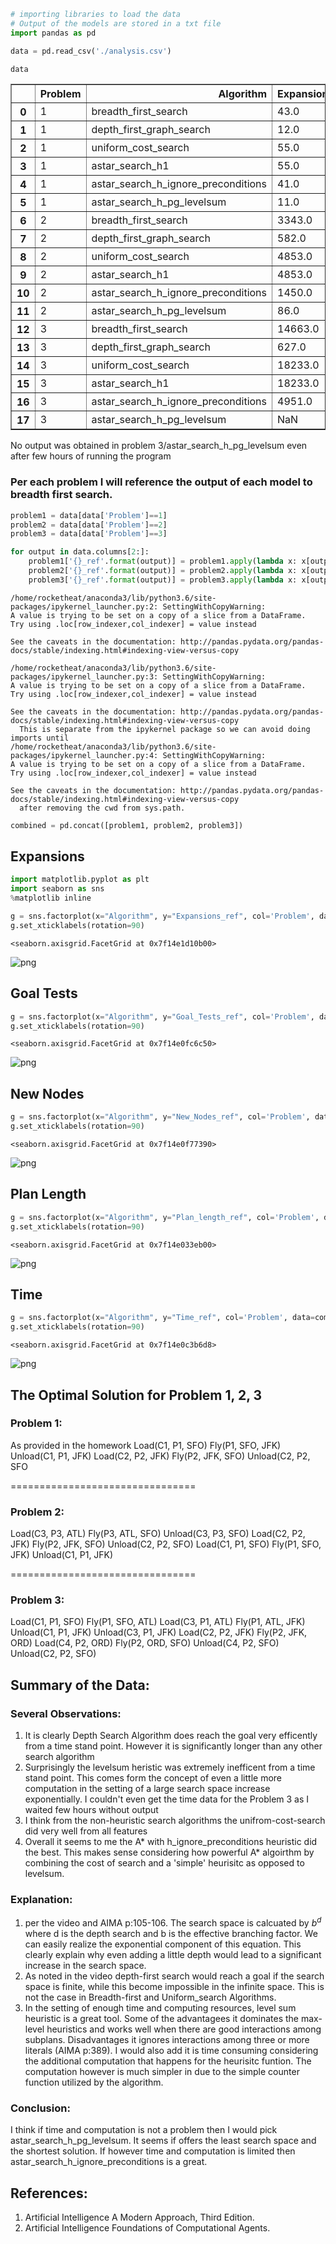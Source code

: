 

```python
# importing libraries to load the data
# Output of the models are stored in a txt file
import pandas as pd
```


```python
data = pd.read_csv('./analysis.csv')
```


```python
data
```




<div>
<style scoped>
    .dataframe tbody tr th:only-of-type {
        vertical-align: middle;
    }

    .dataframe tbody tr th {
        vertical-align: top;
    }

    .dataframe thead th {
        text-align: right;
    }
</style>
<table border="1" class="dataframe">
  <thead>
    <tr style="text-align: right;">
      <th></th>
      <th>Problem</th>
      <th>Algorithm</th>
      <th>Expansions</th>
      <th>Goal_Tests</th>
      <th>New_Nodes</th>
      <th>Plan_length</th>
      <th>Time</th>
    </tr>
  </thead>
  <tbody>
    <tr>
      <th>0</th>
      <td>1</td>
      <td>breadth_first_search</td>
      <td>43.0</td>
      <td>56.0</td>
      <td>180.0</td>
      <td>6.0</td>
      <td>0.023831</td>
    </tr>
    <tr>
      <th>1</th>
      <td>1</td>
      <td>depth_first_graph_search</td>
      <td>12.0</td>
      <td>13.0</td>
      <td>48.0</td>
      <td>12.0</td>
      <td>0.006400</td>
    </tr>
    <tr>
      <th>2</th>
      <td>1</td>
      <td>uniform_cost_search</td>
      <td>55.0</td>
      <td>57.0</td>
      <td>224.0</td>
      <td>6.0</td>
      <td>0.030609</td>
    </tr>
    <tr>
      <th>3</th>
      <td>1</td>
      <td>astar_search_h1</td>
      <td>55.0</td>
      <td>57.0</td>
      <td>224.0</td>
      <td>6.0</td>
      <td>0.029927</td>
    </tr>
    <tr>
      <th>4</th>
      <td>1</td>
      <td>astar_search_h_ignore_preconditions</td>
      <td>41.0</td>
      <td>43.0</td>
      <td>170.0</td>
      <td>6.0</td>
      <td>0.031126</td>
    </tr>
    <tr>
      <th>5</th>
      <td>1</td>
      <td>astar_search_h_pg_levelsum</td>
      <td>11.0</td>
      <td>13.0</td>
      <td>50.0</td>
      <td>6.0</td>
      <td>9.286091</td>
    </tr>
    <tr>
      <th>6</th>
      <td>2</td>
      <td>breadth_first_search</td>
      <td>3343.0</td>
      <td>4609.0</td>
      <td>30509.0</td>
      <td>9.0</td>
      <td>6.895572</td>
    </tr>
    <tr>
      <th>7</th>
      <td>2</td>
      <td>depth_first_graph_search</td>
      <td>582.0</td>
      <td>583.0</td>
      <td>5211.0</td>
      <td>575.0</td>
      <td>2.636198</td>
    </tr>
    <tr>
      <th>8</th>
      <td>2</td>
      <td>uniform_cost_search</td>
      <td>4853.0</td>
      <td>4855.0</td>
      <td>44041.0</td>
      <td>9.0</td>
      <td>9.766066</td>
    </tr>
    <tr>
      <th>9</th>
      <td>2</td>
      <td>astar_search_h1</td>
      <td>4853.0</td>
      <td>4855.0</td>
      <td>44041.0</td>
      <td>9.0</td>
      <td>9.309328</td>
    </tr>
    <tr>
      <th>10</th>
      <td>2</td>
      <td>astar_search_h_ignore_preconditions</td>
      <td>1450.0</td>
      <td>1452.0</td>
      <td>13303.0</td>
      <td>9.0</td>
      <td>3.486924</td>
    </tr>
    <tr>
      <th>11</th>
      <td>2</td>
      <td>astar_search_h_pg_levelsum</td>
      <td>86.0</td>
      <td>88.0</td>
      <td>841.0</td>
      <td>9.0</td>
      <td>4863.379718</td>
    </tr>
    <tr>
      <th>12</th>
      <td>3</td>
      <td>breadth_first_search</td>
      <td>14663.0</td>
      <td>18098.0</td>
      <td>129631.0</td>
      <td>12.0</td>
      <td>33.335785</td>
    </tr>
    <tr>
      <th>13</th>
      <td>3</td>
      <td>depth_first_graph_search</td>
      <td>627.0</td>
      <td>628.0</td>
      <td>5176.0</td>
      <td>596.0</td>
      <td>2.651550</td>
    </tr>
    <tr>
      <th>14</th>
      <td>3</td>
      <td>uniform_cost_search</td>
      <td>18233.0</td>
      <td>18235.0</td>
      <td>159697.0</td>
      <td>12.0</td>
      <td>40.964444</td>
    </tr>
    <tr>
      <th>15</th>
      <td>3</td>
      <td>astar_search_h1</td>
      <td>18233.0</td>
      <td>18235.0</td>
      <td>159697.0</td>
      <td>12.0</td>
      <td>40.981599</td>
    </tr>
    <tr>
      <th>16</th>
      <td>3</td>
      <td>astar_search_h_ignore_preconditions</td>
      <td>4951.0</td>
      <td>4953.0</td>
      <td>44051.0</td>
      <td>12.0</td>
      <td>13.015628</td>
    </tr>
    <tr>
      <th>17</th>
      <td>3</td>
      <td>astar_search_h_pg_levelsum</td>
      <td>NaN</td>
      <td>NaN</td>
      <td>NaN</td>
      <td>NaN</td>
      <td>NaN</td>
    </tr>
  </tbody>
</table>
</div>



No output was obtained in problem 3/astar_search_h_pg_levelsum even after few hours of running the program

### Per each problem I will reference the output of each model to breadth first search.


```python
problem1 = data[data['Problem']==1]
problem2 = data[data['Problem']==2]
problem3 = data[data['Problem']==3]
```


```python
for output in data.columns[2:]:
    problem1['{}_ref'.format(output)] = problem1.apply(lambda x: x[output]/problem1[(problem1['Algorithm']=='breadth_first_search') & (problem1['Problem']==1)][output], axis=1)
    problem2['{}_ref'.format(output)] = problem2.apply(lambda x: x[output]/problem2[(problem2['Algorithm']=='breadth_first_search') & (problem2['Problem']==2)][output], axis=1)
    problem3['{}_ref'.format(output)] = problem3.apply(lambda x: x[output]/problem3[(problem3['Algorithm']=='breadth_first_search') & (problem3['Problem']==3)][output], axis=1)
```

    /home/rocketheat/anaconda3/lib/python3.6/site-packages/ipykernel_launcher.py:2: SettingWithCopyWarning:
    A value is trying to be set on a copy of a slice from a DataFrame.
    Try using .loc[row_indexer,col_indexer] = value instead

    See the caveats in the documentation: http://pandas.pydata.org/pandas-docs/stable/indexing.html#indexing-view-versus-copy

    /home/rocketheat/anaconda3/lib/python3.6/site-packages/ipykernel_launcher.py:3: SettingWithCopyWarning:
    A value is trying to be set on a copy of a slice from a DataFrame.
    Try using .loc[row_indexer,col_indexer] = value instead

    See the caveats in the documentation: http://pandas.pydata.org/pandas-docs/stable/indexing.html#indexing-view-versus-copy
      This is separate from the ipykernel package so we can avoid doing imports until
    /home/rocketheat/anaconda3/lib/python3.6/site-packages/ipykernel_launcher.py:4: SettingWithCopyWarning:
    A value is trying to be set on a copy of a slice from a DataFrame.
    Try using .loc[row_indexer,col_indexer] = value instead

    See the caveats in the documentation: http://pandas.pydata.org/pandas-docs/stable/indexing.html#indexing-view-versus-copy
      after removing the cwd from sys.path.



```python
combined = pd.concat([problem1, problem2, problem3])
```

## Expansions


```python
import matplotlib.pyplot as plt
import seaborn as sns
%matplotlib inline

g = sns.factorplot(x="Algorithm", y="Expansions_ref", col='Problem', data=combined, kind='bar')
g.set_xticklabels(rotation=90)
```




    <seaborn.axisgrid.FacetGrid at 0x7f14e1d10b00>




![png](./heuristic_analysis/output_9_1.png)


## Goal Tests


```python
g = sns.factorplot(x="Algorithm", y="Goal_Tests_ref", col='Problem', data=combined, kind='bar')
g.set_xticklabels(rotation=90)
```




    <seaborn.axisgrid.FacetGrid at 0x7f14e0fc6c50>




![png](./heuristic_analysis/output_11_1.png)


## New Nodes


```python
g = sns.factorplot(x="Algorithm", y="New_Nodes_ref", col='Problem', data=combined, kind='bar')
g.set_xticklabels(rotation=90)
```




    <seaborn.axisgrid.FacetGrid at 0x7f14e0f77390>




![png](./heuristic_analysis/output_13_1.png)


## Plan Length


```python
g = sns.factorplot(x="Algorithm", y="Plan_length_ref", col='Problem', data=combined, kind='bar')
g.set_xticklabels(rotation=90)
```




    <seaborn.axisgrid.FacetGrid at 0x7f14e033eb00>




![png](./heuristic_analysis/output_15_1.png)


## Time


```python
g = sns.factorplot(x="Algorithm", y="Time_ref", col='Problem', data=combined, kind='bar')
g.set_xticklabels(rotation=90)
```




    <seaborn.axisgrid.FacetGrid at 0x7f14e0c3b6d8>




![png](./heuristic_analysis/output_17_1.png)


## The Optimal Solution for Problem 1, 2, 3

### Problem 1:
As provided in the homework
Load(C1, P1, SFO)
Fly(P1, SFO, JFK)
Unload(C1, P1, JFK)
Load(C2, P2, JFK)
Fly(P2, JFK, SFO)
Unload(C2, P2, SFO

================================
### Problem 2:
Load(C3, P3, ATL)
Fly(P3, ATL, SFO)
Unload(C3, P3, SFO)
Load(C2, P2, JFK)
Fly(P2, JFK, SFO)
Unload(C2, P2, SFO)
Load(C1, P1, SFO)
Fly(P1, SFO, JFK)
Unload(C1, P1, JFK)

================================
### Problem 3:
Load(C1, P1, SFO)
Fly(P1, SFO, ATL)
Load(C3, P1, ATL)
Fly(P1, ATL, JFK)
Unload(C1, P1, JFK)
Unload(C3, P1, JFK)
Load(C2, P2, JFK)
Fly(P2, JFK, ORD)
Load(C4, P2, ORD)
Fly(P2, ORD, SFO)
Unload(C4, P2, SFO)
Unload(C2, P2, SFO)

## Summary of the Data:

### Several Observations:
1. It is clearly Depth Search Algorithm does reach the goal very efficently from a time stand point. However it is significantly longer than any other search algorithm
2. Surprisingly the levelsum heristic was extremely inefficent from a time stand point. This comes form the concept of even a little more computation in the setting of a large search space increase exponentially. I couldn't even get the time data for the Problem 3 as I waited few hours without output
3. I think from the non-heuristic search algorithms the unifrom-cost-search did very well from all features
4. Overall it seems to me the A* with h_ignore_preconditions heuristic did the best. This makes sense considering how powerful A* algoirthm by combining the cost of search and a 'simple' heurisitc as opposed to levelsum.

### Explanation:
1. per the video and AIMA p:105-106. The search space is calcuated by $b^d$ where d is the depth search and b is the effective branching factor. We can easily realize the exponential component of this equation. This clearly explain why even adding a little depth would lead to a significant increase in the search space.
2. As noted in the video depth-first search would reach a goal if the search space is finite, while this become impossible in the infinite space. This is not the case in Breadth-first and Uniform_search Algorithms.
3. In the setting of enough time and computing resources, level sum heuristic is a great tool. Some of the advantagees it dominates the max-level heuristics and works well when there are good interactions among subplans. Disadvantages it ignores interactions among three or more literals (AIMA p:389). I would also add it is time consuming considering the additional computation that happens for the heurisitc funtion. The computation however is much simpler in due to the simple counter function utilized by the algorithm.  

### Conclusion:
I think if time and computation is not a problem then I would pick astar_search_h_pg_levelsum. It seems if offers the least search space and the shortest solution. If however time and computation is limited then astar_search_h_ignore_preconditions is a great.

## References:
1. Artificial Intelligence A Modern Approach, Third Edition.
2. Artificial Intelligence Foundations of Computational Agents.
